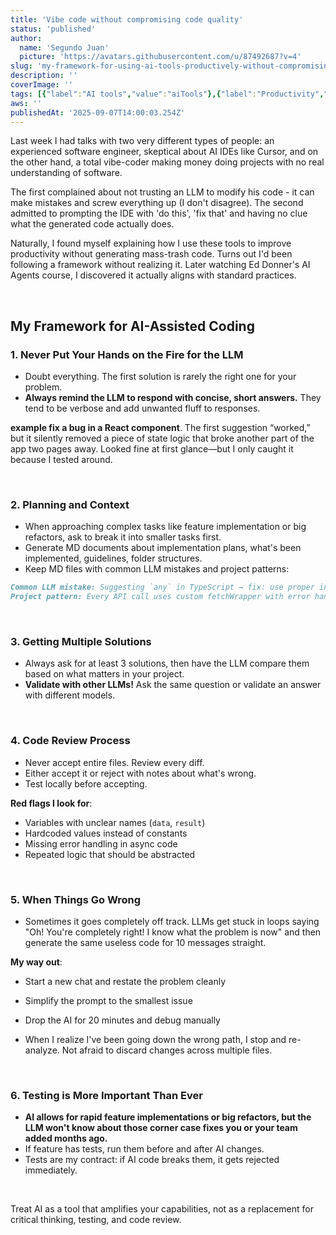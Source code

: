 ```yaml
---
title: 'Vibe code without compromising code quality'
status: 'published'
author:
  name: 'Segundo Juan'
  picture: 'https://avatars.githubusercontent.com/u/87492687?v=4'
slug: 'my-framework-for-using-ai-tools-productively-without-compromising-code-quality'
description: ''
coverImage: ''
tags: [{"label":"AI tools","value":"aiTools"},{"label":"Productivity","value":"productivity"}]
aws: ''
publishedAt: '2025-09-07T14:00:03.254Z'
---
```


Last week I had talks with two very different types of people: an experienced software engineer, skeptical about AI IDEs like Cursor, and on the other hand, a total vibe-coder making money doing projects with no real understanding of software.

The first complained about not trusting an LLM to modify his code - it can make mistakes and screw everything up (I don't disagree). The second admitted to prompting the IDE with 'do this', 'fix that' and having no clue what the generated code actually does.

Naturally, I found myself explaining how I use these tools to improve productivity without generating mass-trash code. Turns out I'd been following a framework without realizing it. Later watching Ed Donner's AI Agents course, I discovered it actually aligns with standard practices.

&nbsp;

## My Framework for AI-Assisted Coding

### 1. Never Put Your Hands on the Fire for the LLM

- Doubt everything. The first solution is rarely the right one for your problem.
- **Always remind the LLM to respond with concise, short answers.** They tend to be verbose and add unwanted fluff to responses.

**example fix a bug in a React component**. The first suggestion “worked,” but it silently removed a piece of state logic that broke another part of the app two pages away. Looked fine at first glance—but I only caught it because I tested around.

&nbsp;

### 2. Planning and Context

- When approaching complex tasks like feature implementation or big refactors, ask to break it into smaller tasks first.
- Generate MD documents about implementation plans, what's been implemented, guidelines, folder structures.
- Keep MD files with common LLM mistakes and project patterns:

```markdown
Common LLM mistake: Suggesting `any` in TypeScript → fix: use proper interfaces
Project pattern: Every API call uses custom fetchWrapper with error handling  
```

&nbsp;

### 3. Getting Multiple Solutions

- Always ask for at least 3 solutions, then have the LLM compare them based on what matters in your project.
- **Validate with other LLMs!** Ask the same question or validate an answer with different models.

&nbsp;

### 4. Code Review Process

- Never accept entire files. Review every diff.
- Either accept it or reject with notes about what's wrong.
- Test locally before accepting.

**Red flags I look for**:

- Variables with unclear names (`data`, `result`)
- Hardcoded values instead of constants
- Missing error handling in async code
- Repeated logic that should be abstracted

&nbsp;

### 5. When Things Go Wrong

- Sometimes it goes completely off track. LLMs get stuck in loops saying "Oh! You're completely right! I know what the problem is now" and then generate the same useless code for 10 messages straight.

**My way out**:

- Start a new chat and restate the problem cleanly
- Simplify the prompt to the smallest issue
- Drop the AI for 20 minutes and debug manually


- When I realize I've been going down the wrong path, I stop and re-analyze. Not afraid to discard changes across multiple files.

&nbsp;

### 6. Testing is More Important Than Ever

- **AI allows for rapid feature implementations or big refactors, but the LLM won't know about those corner case fixes you or your team added months ago.**
- If feature has tests, run them before and after AI changes.
- Tests are my contract: if AI code breaks them, it gets rejected immediately.

&nbsp;

Treat AI as a tool that amplifies your capabilities, not as a replacement for critical thinking, testing, and code review.